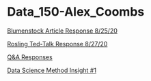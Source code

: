 # Data_150-Alex_Coombs

[Blumenstock Article Response 8/25/20](Blumenstock.md)

[Rosling Ted-Talk Response 8/27/20](Rosling.md)

[Q&A Responses](Q&A.md)

[Data Science Method Insight #1](Insight1.md)
